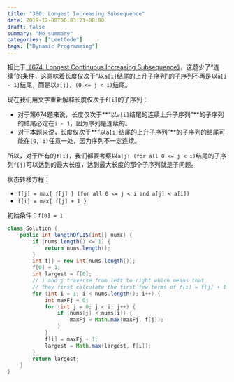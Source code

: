 ```yaml
---
title: "300. Longest Increasing Subsequence"
date: 2019-12-08T00:03:21+08:00
draft: false
summary: "No summary"
categories: ["LeetCode"]
tags: ["Dynamic Programming"]
---
```


相比于[《674. Longest Continuous Increasing Subsequence》](https://leetcode.com/problems/longest-continuous-increasing-subsequence/)，这题少了“连续”的条件，这意味着长度仅次于“以`a[i]`结尾的上升子序列”的子序列不再是以`a[i - 1]`结尾，而是以`a[j], (0 <= j < i)`结尾。

现在我们用文字重新解释长度仅次于`f[i]`的子序列：

* 对于第674题来说，长度仅次于**“以`a[i]`结尾的连续上升子序列”**的子序列的结尾必定在`i - 1`，因为序列是连续的。
* 对于本题来说，长度仅次于**“以`a[i]`结尾的上升子序列”**的子序列的结尾可能在`[0, i)`任意一处，因为序列不一定连续。

所以，对于所有的`f[i]`，我们都要考察以`a[j] (for all 0 <= j < i)`结尾的子序列`f[j]`可以达到的最大长度，达到最大长度的那个子序列就是子问题。

状态转移方程：

* `f[j] = max{ f[j] } (for all 0 <= j < i and a[j] < a[i])`
* `f[i] = max{ f[j] + 1 }`

初始条件：`f[0] = 1`

```java
class Solution {
    public int lengthOfLIS(int[] nums) {
        if (nums.length() <= 1) {
            return nums.length();
        }
        int f[] = new int[nums.length()];
        f[0] = 1;
        int largest = f[0];
        // i and j traverse from left to right which means that 
        // they first calculate the first few terms of f[i] = f[j] + 1
        for (int i = 1; i < nums.length(); i++) {
            int maxFj = 0;
            for (int j = 0; j < i; j++) {
                if (nums[j] < nums[i]) {
                    maxFj = Math.max(maxFj, f[j]);
                }
            }
            f[i] = maxFj + 1;
            largest = Math.max(largest, f[i]);
        }
        return largest;
    }
}
```

